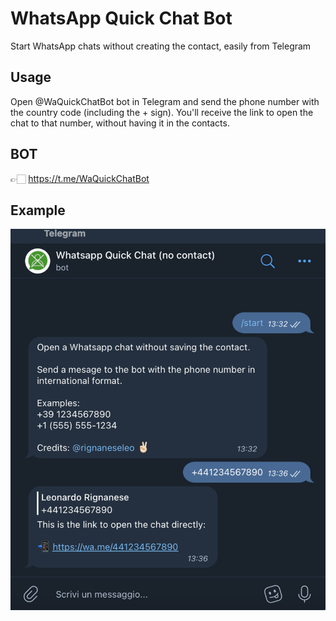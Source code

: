 # WhatsApp Quick Chat Bot
Start WhatsApp chats without creating the contact, easily from Telegram

## Usage
Open @WaQuickChatBot bot in Telegram and send the phone number with the country code (including the + sign).
You'll receive the link to open the chat to that number, without having it in the contacts.

## BOT
👉🏻 https://t.me/WaQuickChatBot

## Example
![Example](https://github.com/rignaneseleo/WhatsApp-Quick-Chat-Bot/blob/main/img/screenshot.png?raw=true "Example")
